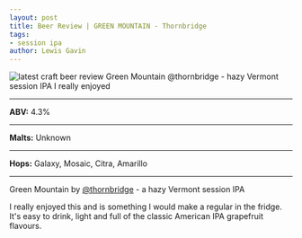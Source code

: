 ```yaml
---
layout: post
title: Beer Review | GREEN MOUNTAIN - Thornbridge
tags:
- session ipa
author: Lewis Gavin
---
```


![latest craft beer review Green Mountain @thornbridge - hazy Vermont session IPA I really enjoyed](https://www.lewisgavin.co.uk/beermeupplease/images/2018-10-18-beer-review-green-mountain-@thornbridge---hazy-vermont-session-ipai-really-enjoyed.png)

***
**ABV:** 4.3%

***
**Malts:** Unknown

***
**Hops:** Galaxy, Mosaic, Citra, Amarillo

***

Green Mountain by [@thornbridge](https://instagram.com/thornbridge) - a hazy Vermont session IPA

I really enjoyed this and is something I would make a regular in the fridge. It's easy to drink, light and full of the classic American IPA grapefruit flavours.
